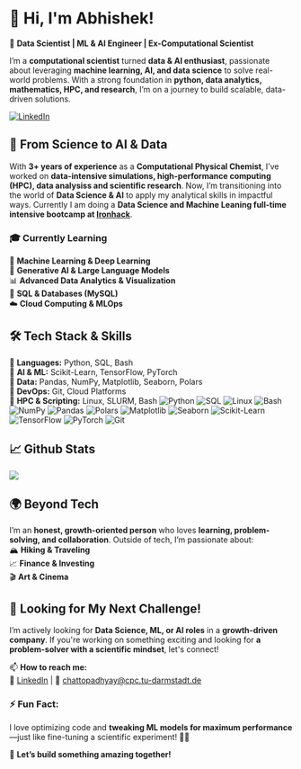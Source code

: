# 👋 Hi, I'm Abhishek!  

🚀 **Data Scientist | ML & AI Engineer | Ex-Computational Scientist**  

I’m a **computational scientist** turned **data & AI enthusiast**, passionate about leveraging **machine learning, AI, and data science** to solve real-world problems. With a strong foundation in **python, data analytics, mathematics, HPC, and research**, I’m on a journey to build scalable, data-driven solutions. 

[![LinkedIn](https://img.shields.io/badge/LinkedIn-blue?logo=linkedin&style=for-the-badge)](https://www.linkedin.com/in/techyabhishek)

## 🔬 **From Science to AI & Data**  
With **3+ years of experience** as a **Computational Physical Chemist**, I’ve worked on **data-intensive simulations, high-performance computing (HPC), data analysiss and scientific research**. Now, I’m transitioning into the world of **Data Science & AI** to apply my analytical skills in impactful ways. Currently I am doing a **Data Science and Machine Leaning full-time intensive bootcamp at [Ironhack](https://www.ironhack.com/de-en/data-science-machine-learning/remote)**.

### 🎓 **Currently Learning**  
🧠 **Machine Learning & Deep Learning**  
🤖 **Generative AI & Large Language Models**  
📊 **Advanced Data Analytics & Visualization**  
💾 **SQL & Databases (MySQL)**  
☁️ **Cloud Computing & MLOps**  

## 🛠️ **Tech Stack & Skills**  
🔹 **Languages:** Python, SQL, Bash  
🔹 **AI & ML:** Scikit-Learn, TensorFlow, PyTorch  
🔹 **Data:** Pandas, NumPy, Matplotlib, Seaborn, Polars  
🔹 **DevOps:** Git, Cloud Platforms  
🔹 **HPC & Scripting:** Linux, SLURM, Bash
![Python](https://img.shields.io/badge/Python-2D2D2D?style=for-the-badge&logo=python&logoColor=ffdd54)
![SQL](https://img.shields.io/badge/SQL-2D2D2D?style=for-the-badge&logo=mysql&logoColor=blue)
![Linux](https://img.shields.io/badge/Linux-2D2D2D?style=for-the-badge&logo=linux&logoColor=FCC624)
![Bash](https://img.shields.io/badge/Bash-2D2D2D?style=for-the-badge&logo=gnubash&logoColor=white)
![NumPy](https://img.shields.io/badge/NumPy-2D2D2D?style=for-the-badge&logo=numpy&logoColor=white)
![Pandas](https://img.shields.io/badge/Pandas-2D2D2D?style=for-the-badge&logo=pandas&logoColor=white)
![Polars](https://img.shields.io/badge/Polars-2D2D2D?style=for-the-badge&logo=python&logoColor=4B8BBE)
![Matplotlib](https://img.shields.io/badge/Matplotlib-2D2D2D?style=for-the-badge&logo=matplotlib&logoColor=white)
![Seaborn](https://img.shields.io/badge/Seaborn-2D2D2D?style=for-the-badge&logo=python&logoColor=white)
![Scikit-Learn](https://img.shields.io/badge/Scikit--Learn-2D2D2D?style=for-the-badge&logo=scikit-learn&logoColor=F7931E)
![TensorFlow](https://img.shields.io/badge/TensorFlow-2D2D2D?style=for-the-badge&logo=tensorflow&logoColor=FF6F00) 
![PyTorch](https://img.shields.io/badge/PyTorch-2D2D2D?style=for-the-badge&logo=pytorch&logoColor=EE4C2C)
![Git](https://img.shields.io/badge/Git-2D2D2D?style=for-the-badge&logo=git&logoColor=F05032)

## 📈 **Github Stats**
![](https://github-readme-stats.vercel.app/api?username=abhishek-chattopadhyay&show_icons=true&theme=radical)

## 🌍 **Beyond Tech**  
I’m an **honest, growth-oriented person** who loves **learning, problem-solving, and collaboration**. Outside of tech, I’m passionate about:  
🏔️ **Hiking & Traveling**  
📈 **Finance & Investing**  
🎬 **Art & Cinema**  

## 🚀 **Looking for My Next Challenge!**  
I’m actively looking for **Data Science, ML, or AI roles** in a **growth-driven company**. If you're working on something exciting and looking for **a problem-solver with a scientific mindset**, let's connect!  

📫 **How to reach me:**  
🔗 [LinkedIn](https://www.linkedin.com/in/techyabhishek) | 📧 chattopadhyay@cpc.tu-darmstadt.de  

### ⚡ **Fun Fact:**  
I love optimizing code and **tweaking ML models for maximum performance**—just like fine-tuning a scientific experiment! 🔬✨  

🚀 **Let’s build something amazing together!**  
